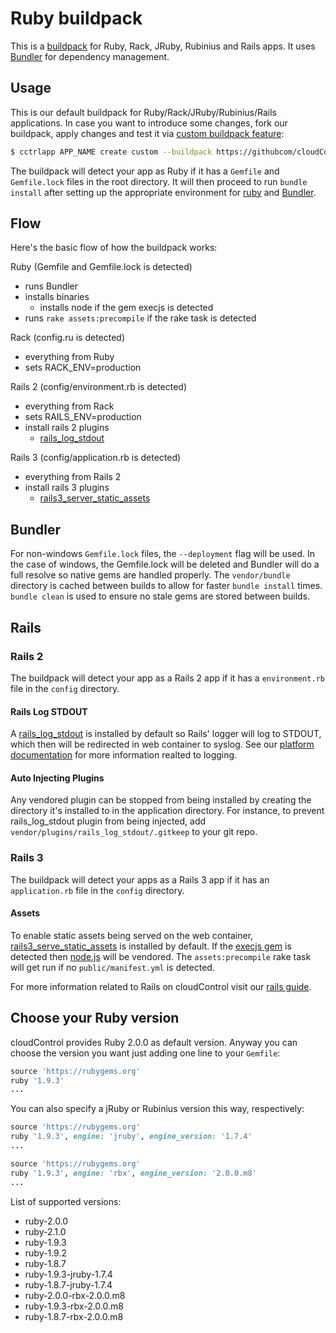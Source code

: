 Ruby buildpack
==============

This is a [buildpack](https://www.cloudcontrol.com/dev-center/Platform%20Documentation#buildpacks-and-the-procfile) for Ruby, Rack, JRuby, Rubinius and Rails apps. It uses [Bundler](http://gembundler.com) for dependency management.

Usage
-----

This is our default buildpack for Ruby/Rack/JRuby/Rubinius/Rails applications. In case you want to introduce some changes, fork our buildpack, apply changes and test it via [custom buildpack feature](https://www.cloudcontrol.com/dev-center/Guides/Third-Party%20Buildpacks/Third-Party%20Buildpacks):

~~~bash
$ cctrlapp APP_NAME create custom --buildpack https://githubcom/cloudControl/buildpack-ruby.git
~~~

The buildpack will detect your app as Ruby if it has a `Gemfile` and `Gemfile.lock` files in the root directory. It will then proceed to run `bundle install` after setting up the appropriate environment for [ruby](http://ruby-lang.org) and [Bundler](http://gembundler.com).

Flow
----

Here's the basic flow of how the buildpack works:

Ruby (Gemfile and Gemfile.lock is detected)

* runs Bundler
* installs binaries
  * installs node if the gem execjs is detected
* runs `rake assets:precompile` if the rake task is detected

Rack (config.ru is detected)

* everything from Ruby
* sets RACK_ENV=production

Rails 2 (config/environment.rb is detected)

* everything from Rack
* sets RAILS_ENV=production
* install rails 2 plugins
  * [rails_log_stdout](http://github.com/ddollar/rails_log_stdout)

Rails 3 (config/application.rb is detected)

* everything from Rails 2
* install rails 3 plugins
  * [rails3_server_static_assets](https://githubcom/pedro/rails3_serve_static_assets)

Bundler
-------

For non-windows `Gemfile.lock` files, the `--deployment` flag will be used. In the case of windows, the Gemfile.lock will be deleted and Bundler will do a full resolve so native gems are handled properly. The `vendor/bundle` directory is cached between builds to allow for faster `bundle install` times. `bundle clean` is used to ensure no stale gems are stored between builds.

Rails
-------

### Rails 2

The buildpack will detect your app as a Rails 2 app if it has a `environment.rb` file in the `config`  directory.

#### Rails Log STDOUT

A [rails_log_stdout](http://github.com/ddollar/rails_log_stdout) is installed by default so Rails' logger will log to STDOUT, which then will be redirected in web container to syslog. See our [platform documentation](https://www.cloudcontrol.com/dev-center/Platform%20Documentation#logging) for more information realted to logging.

#### Auto Injecting Plugins

Any vendored plugin can be stopped from being installed by creating the directory it's installed to in the application directory. For instance, to prevent rails_log_stdout plugin from being injected, add `vendor/plugins/rails_log_stdout/.gitkeep` to your git repo.

### Rails 3

The buildpack will detect your apps as a Rails 3 app if it has an `application.rb` file in the `config` directory.

#### Assets

To enable static assets being served on the web container, [rails3_serve_static_assets](http://github.com/pedro/rails3_serve_static_assets) is installed by default. If the [execjs gem](http://github.com/sstephenson/execjs) is detected then [node.js](http://github.com/joyent/node) will be vendored. The `assets:precompile` rake task will get run if no `public/manifest.yml` is detected.

For more information related to Rails on cloudControl visit our [rails guide](https://www.cloudcontrol.com/dev-center/Guides/Ruby/RailsNotes).

Choose your Ruby version
------------------

cloudControl provides Ruby 2.0.0 as default version. Anyway you can choose the version you want just adding one line to your `Gemfile`:


```ruby
source 'https://rubygems.org'
ruby '1.9.3'
...
```

You can also specify a jRuby or Rubinius version this way, respectively:

```ruby
source 'https://rubygems.org'
ruby '1.9.3', engine: 'jruby', engine_version: '1.7.4'
...
```

```ruby
source 'https://rubygems.org'
ruby '1.9.3', engine: 'rbx', engine_version: '2.0.0.m8'
...
```

List of supported versions:

- ruby-2.0.0
- ruby-2.1.0
- ruby-1.9.3
- ruby-1.9.2
- ruby-1.8.7
- ruby-1.9.3-jruby-1.7.4
- ruby-1.8.7-jruby-1.7.4
- ruby-2.0.0-rbx-2.0.0.m8
- ruby-1.9.3-rbx-2.0.0.m8
- ruby-1.8.7-rbx-2.0.0.m8
